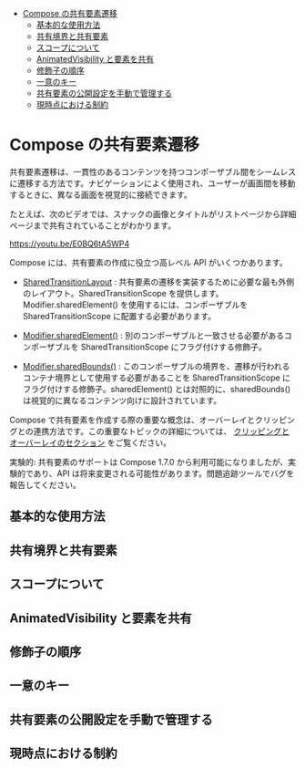 - [Compose の共有要素遷移](#compose-の共有要素遷移)
  - [基本的な使用方法](#基本的な使用方法)
  - [共有境界と共有要素](#共有境界と共有要素)
  - [スコープについて](#スコープについて)
  - [AnimatedVisibility と要素を共有](#animatedvisibility-と要素を共有)
  - [修飾子の順序](#修飾子の順序)
  - [一意のキー](#一意のキー)
  - [共有要素の公開設定を手動で管理する](#共有要素の公開設定を手動で管理する)
  - [現時点における制約](#現時点における制約)


# Compose の共有要素遷移

共有要素遷移は、一貫性のあるコンテンツを持つコンポーザブル間をシームレスに遷移する方法です。ナビゲーションによく使用され、ユーザーが画面間を移動するときに、異なる画面を視覚的に接続できます。

たとえば、次のビデオでは、スナックの画像とタイトルがリストページから詳細ページまで共有されていることがわかります。

https://youtu.be/E0BQ6tA5WP4

Compose には、共有要素の作成に役立つ高レベル API がいくつかあります。

- [SharedTransitionLayout](https://developer.android.com/reference/kotlin/androidx/compose/animation/package-summary?_gl=1*1xeyn58*_up*MQ..*_ga*MTQ1NzI0ODE0NC4xNzI2NzI4Nzk2*_ga_6HH9YJMN9M*MTcyNzA1ODYzMS43LjAuMTcyNzA1ODYzMS4wLjAuNDcwOTk5NDY.#SharedTransitionLayout(androidx.compose.ui.Modifier,kotlin.Function1)) : 共有要素の遷移を実装するために必要な最も外側のレイアウト。SharedTransitionScope を提供します。 Modifier.sharedElement() を使用するには、コンポーザブルを SharedTransitionScope に配置する必要があります。

- [Modifier.sharedElement()](https://developer.android.com/develop/ui/compose/animation/shared-elements?_gl=1*1kk1mdv*_up*MQ..*_ga*MTQ1NzI0ODE0NC4xNzI2NzI4Nzk2*_ga_6HH9YJMN9M*MTcyNzA1ODYzMS43LjAuMTcyNzA1ODYzMS4wLjAuNDcwOTk5NDY.#basic-usage) : 別のコンポーザブルと一致させる必要があるコンポーザブルを SharedTransitionScope にフラグ付けする修飾子。

- [Modifier.sharedBounds()](https://developer.android.com/develop/ui/compose/animation/shared-elements?_gl=1*1kk1mdv*_up*MQ..*_ga*MTQ1NzI0ODE0NC4xNzI2NzI4Nzk2*_ga_6HH9YJMN9M*MTcyNzA1ODYzMS43LjAuMTcyNzA1ODYzMS4wLjAuNDcwOTk5NDY.#shared-bounds) : このコンポーザブルの境界を、遷移が行われるコンテナ境界として使用する必要があることを SharedTransitionScope にフラグ付けする修飾子。sharedElement() とは対照的に、sharedBounds() は視覚的に異なるコンテンツ向けに設計されています。

Compose で共有要素を作成する際の重要な概念は、オーバーレイとクリッピングとの連携方法です。この重要なトピックの詳細については、 [クリッピングとオーバーレイのセクション](https://developer.android.com/develop/ui/compose/animation/shared-elements/customize?_gl=1*u4jb42*_up*MQ..*_ga*MTQ1NzI0ODE0NC4xNzI2NzI4Nzk2*_ga_6HH9YJMN9M*MTcyNzA1ODYzMS43LjAuMTcyNzA1ODYzMS4wLjAuNDcwOTk5NDY.#clip-overlays) をご覧ください。

実験的: 共有要素のサポートは Compose 1.7.0 から利用可能になりましたが、実験的であり、API は将来変更される可能性があります。問題追跡ツールでバグを報告してください。


## 基本的な使用方法
## 共有境界と共有要素
## スコープについて
## AnimatedVisibility と要素を共有
## 修飾子の順序
## 一意のキー
## 共有要素の公開設定を手動で管理する
## 現時点における制約



